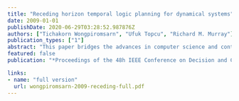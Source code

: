 ```yaml
---
title: "Receding horizon temporal logic planning for dynamical systems"
date: 2009-01-01
publishDate: 2020-06-29T03:28:52.987876Z
authors: ["Tichakorn Wongpiromsarn", "Ufuk Topcu", "Richard M. Murray"]
publication_types: ["1"]
abstract: "This paper bridges the advances in computer science and control to allow automatic synthesis of control strategies for complex dynamical systems which are guaranteed, by construction, to satisfy the desired properties even in the presence of adversary. The desired properties are expressed in the language of temporal logic. With its expressive power, a wider class of properties than safety and stability can be specified. The resulting system consists of a discrete planner that plans, in the abstracted discrete domain, a set of transitions of the system to ensure the correct behaviors and a continuous controller that continuously implements the plan. To address the computational difficulties in the synthesis of a discrete planner, we present a receding horizon based scheme for executing finite state automata that essentially reduces the synthesis problem to a set of smaller problems."
featured: false
publication: "*Proceedings of the 48h IEEE Conference on Decision and Control (CDC) held jointly with 2009 28th Chinese Control Conference*"

links:
- name: "full version"
  url: wongpiromsarn-2009-receding-full.pdf
---
```

